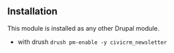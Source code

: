 
## Installation
This module is installed as any other Drupal module.

- with drush
```drush pm-enable -y civicrm_newsletter```
